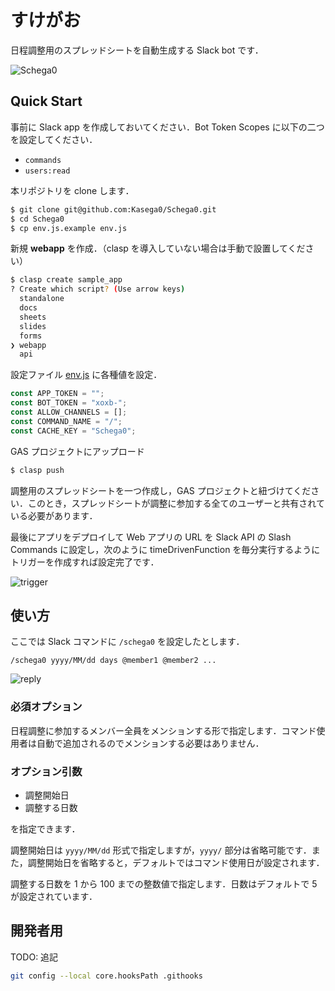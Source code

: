 # すけがお

日程調整用のスプレッドシートを自動生成する Slack bot です．

![Schega0](https://user-images.githubusercontent.com/10525696/111187140-145d3080-85f7-11eb-8d7f-f7aa2e6f3e88.PNG)

## Quick Start

事前に Slack app を作成しておいてください．Bot Token Scopes に以下の二つを設定してください．

- `commands`
- `users:read`

本リポジトリを clone します．

```bash
$ git clone git@github.com:Kasega0/Schega0.git
$ cd Schega0
$ cp env.js.example env.js
```

新規 **webapp** を作成．（clasp を導入していない場合は手動で設置してください）

```bash
$ clasp create sample_app
? Create which script? (Use arrow keys)
  standalone
  docs
  sheets
  slides
  forms
❯ webapp
  api
```

設定ファイル [env.js](./env.js.example) に各種値を設定．

```js
const APP_TOKEN = "";
const BOT_TOKEN = "xoxb-";
const ALLOW_CHANNELS = [];
const COMMAND_NAME = "/";
const CACHE_KEY = "Schega0";
```

GAS プロジェクトにアップロード

```bash
$ clasp push
```

調整用のスプレッドシートを一つ作成し，GAS プロジェクトと紐づけてください．このとき，スプレッドシートが調整に参加する全てのユーザーと共有されている必要があります．

最後にアプリをデプロイして Web アプリの URL を Slack API の Slash Commands に設定し，次のように timeDrivenFunction を毎分実行するようにトリガーを作成すれば設定完了です．

![trigger](https://user-images.githubusercontent.com/10525696/111203129-f1874800-8607-11eb-99ea-d96fd6017fd2.PNG)

## 使い方

ここでは Slack コマンドに `/schega0` を設定したとします．

```slack
/schega0 yyyy/MM/dd days @member1 @member2 ...
```

![reply](https://user-images.githubusercontent.com/10525696/111191346-50929000-85fb-11eb-8050-6d5ef7628650.PNG)

### 必須オプション

日程調整に参加するメンバー全員をメンションする形で指定します．コマンド使用者は自動で追加されるのでメンションする必要はありません．

### オプション引数

- 調整開始日
- 調整する日数

を指定できます．

調整開始日は `yyyy/MM/dd` 形式で指定しますが，`yyyy/` 部分は省略可能です．また，調整開始日を省略すると，デフォルトではコマンド使用日が設定されます．

調整する日数を 1 から 100 までの整数値で指定します．日数はデフォルトで 5 が設定されています．

## 開発者用

TODO: 追記

```bash
git config --local core.hooksPath .githooks
```
